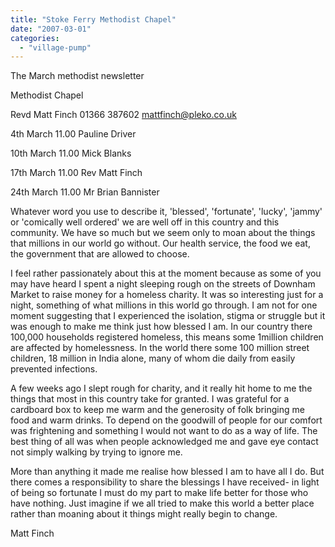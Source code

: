 ```yaml
---
title: "Stoke Ferry Methodist Chapel"
date: "2007-03-01"
categories: 
  - "village-pump"
---
```


The March methodist newsletter

Methodist Chapel

Revd Matt Finch 01366 387602 mattfinch@pleko.co.uk

4th March 11.00 Pauline Driver

10th March 11.00 Mick Blanks

17th March 11.00 Rev Matt Finch

24th March 11.00 Mr Brian Bannister

Whatever word you use to describe it, 'blessed', 'fortunate', 'lucky', 'jammy' or 'comically well ordered' we are well off in this country and this community. We have so much but we seem only to moan about the things that millions in our world go without. Our health service, the food we eat, the government that are allowed to choose.

I feel rather passionately about this at the moment because as some of you may have heard I spent a night sleeping rough on the streets of Downham Market to raise money for a homeless charity. It was so interesting just for a night, something of what millions in this world go through. I am not for one moment suggesting that I experienced the isolation, stigma or struggle but it was enough to make me think just how blessed I am. In our country there 100,000 households registered homeless, this means some 1million children are affected by homelessness. In the world there some 100 million street children, 18 million in India alone, many of whom die daily from easily prevented infections.

A few weeks ago I slept rough for charity, and it really hit home to me the things that most in this country take for granted. I was grateful for a cardboard box to keep me warm and the generosity of folk bringing me food and warm drinks. To depend on the goodwill of people for our comfort was frightening and something I would not want to do as a way of life. The best thing of all was when people acknowledged me and gave eye contact not simply walking by trying to ignore me.

More than anything it made me realise how blessed I am to have all I do. But there comes a responsibility to share the blessings I have received- in light of being so fortunate I must do my part to make life better for those who have nothing. Just imagine if we all tried to make this world a better place rather than moaning about it things might really begin to change.

Matt Finch
